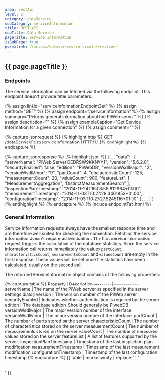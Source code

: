 ```yaml
---
area: restApi
level: 2
category: dataService
subCategory: serviceInformation
title: REST API
subTitle: Data Service
pageTitle: Service Information
isSubPage: true
permalink: /restapi/dataservice/serviceinformation/
---
```


## {{ page.pageTitle }}

### Endpoints

The service information can be fetched via the following endpoint. This endpoint doesn't provide filter parameters.

{% assign linkId="serviceInformationEndpointGet" %}
{% assign method="GET" %}
{% assign endpoint="/serviceInformation" %}
{% assign summary="Returns general information about the PiWeb server" %}
{% assign description="" %}
{% assign exampleCaption="Get Service Information for a given connection" %}
{% assign comment="" %}

{% capture jsonrequest %}
{% highlight http %}
GET /dataServiceRest/serviceInformation HTTP/1.1
{% endhighlight %}
{% endcapture %}

{% capture jsonresponse %}
{% highlight json %}
{
   ...
   "data":
   [
       {
          "serverName": "PiWeb Server DEDRSW9KKNVY1",
          "version": "5.6.2.0",
          "securityEnabled": false,
          "edition": "PiWebDB",
          "versionWsdlMajor": "2",
          "versionWsdlMinor": "9",
          "partCount": 4,
          "characteristicCount": 125,
          "measurementCount": 20,
          "valueCount": 900,
          "featureList":
          [
             "MeasurementAggregation",
            "DistinctMeasurementSearch"
          ],
          "inspectionPlanTimestamp": "2014-11-24T16:08:58.812964+01:00",
          "measurementTimestamp": "2014-11-03T10:27:28.3461853+01:00",
          "configurationTimestamp": "2014-11-03T10:27:27.5245116+01:00"
       },
       ...
   ]
}
{% endhighlight %}
{% endcapture %}
{% include endpointTab.html %}

### General Information

Service information requests always have the smallest response time and are therefore well suited for checking the connection. Fetching the service information doesn't require authentication.
The first service information request triggers the calculation of the database statistics. Since the service information call returns immediately the values ```partCount```, ```characteristicsCount```, ```measurementsCount``` and ```valuesCount``` are empty in the first response. These values will be set once the statistics have been calculated; usually on the second call.

The returned ServiceInformation object contains of the following properties:

{% capture table %}
Property | Description
---------|-------------
serverName | The name of the PiWeb server as specified in the server settings dialog
version | The version number of the PiWeb server
securityEnabled | Indicates whether authentication is required by the server.
edition | The database edition. Should generally be PiwebDB.
versionWsdlMajor | The major version number of the interface.
versionWsdlMinor | The minor version number of the interface.
partCount | The number of parts stored on the server
characteristicCount | The number of characteristics stored on the server
measurementCount | The number of measurements stored on the server
valueCount | The number of measured values stored on the server
featureList | A list of features supported by the server.
inspectionPlanTimestamp | Timestamp of the last inspection plan modification
measurementTimestamp | Timestamp of the last measurement modification
configurationTimestamp | Timestamp of the last configuration timestamp
{% endcapture %}
{{ table | markdownify | replace: '<table>', '<table class="table table-hover">' }}

